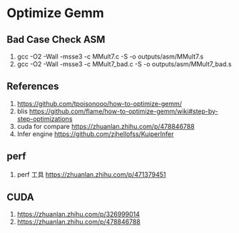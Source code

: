 # Optimize Gemm
## Bad Case Check ASM

1. gcc -O2 -Wall -msse3 -c MMult7.c -S -o outputs/asm/MMult7.s
2. gcc -O2 -Wall -msse3 -c MMult7_bad.c -S -o outputs/asm/MMult7_bad.s

## References
1. https://github.com/tpoisonooo/how-to-optimize-gemm/
2. blis https://github.com/flame/how-to-optimize-gemm/wiki#step-by-step-optimizations
3. cuda for compare https://zhuanlan.zhihu.com/p/478846788
4. Infer engine https://github.com/zjhellofss/KuiperInfer

## perf
1. perf 工具 https://zhuanlan.zhihu.com/p/471379451 


## CUDA
1. https://zhuanlan.zhihu.com/p/326999014
2. https://zhuanlan.zhihu.com/p/478846788